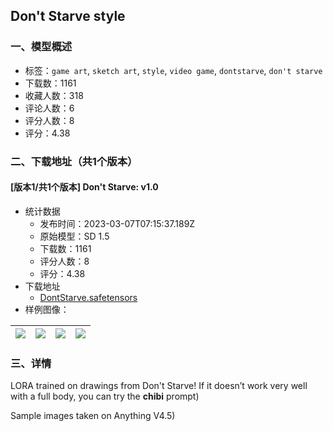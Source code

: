 ## Don't Starve style
### 一、模型概述

- 标签：`game art`, `sketch art`, `style`, `video game`, `dontstarve`, `don't starve`
- 下载数：1161
- 收藏人数：318
- 评论人数：6
- 评分人数：8
- 评分：4.38

### 二、下载地址（共1个版本）

#### [版本1/共1个版本] Don't Starve: v1.0

- 统计数据
  - 发布时间：2023-03-07T07:15:37.189Z
  - 原始模型：SD 1.5
  - 下载数：1161
  - 评分人数：8
  - 评分：4.38
- 下载地址
  - [DontStarve.safetensors](https://civitai.com/api/download/models/19334)
- 样例图像：

| <img src="https://image.civitai.com/xG1nkqKTMzGDvpLrqFT7WA/a6b7bc26-0a59-441b-ec3a-bb38990b9400/width=450/202565.jpeg" /> | <img src="https://image.civitai.com/xG1nkqKTMzGDvpLrqFT7WA/978e1440-e30a-4a91-50df-4e5b80273800/width=450/202572.jpeg" /> | <img src="https://image.civitai.com/xG1nkqKTMzGDvpLrqFT7WA/51ec6af3-26e0-4b6c-c081-c4912efc7d00/width=450/202571.jpeg" /> | <img src="https://image.civitai.com/xG1nkqKTMzGDvpLrqFT7WA/16c15358-815d-4035-ca4a-07b9222d1b00/width=450/202570.jpeg" /> |
| ---- | ---- | ---- | ---- |


### 三、详情
<p>LORA trained on drawings from Don't Starve! If it doesn’t work very well with a full body, you can try the <strong>chibi</strong> prompt)</p><p>Sample images taken on Anything V4.5)</p>